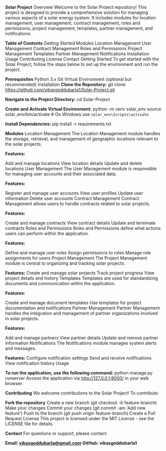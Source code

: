 **Solar Project**
Overview
Welcome to the Solar Project repository! This project is designed to provide a comprehensive solution for managing various aspects of a solar energy system. It includes modules for location management, user management, contract management, roles and permissions, project management, templates, partner management, and notifications.

**Table of Contents**
Getting Started
Modules
Location Management
User Management
Contract Management
Roles and Permissions
Project Management
Templates
Partner Management
Notifications
Installation
Usage
Contributing
License
Contact
Getting Started
To get started with the Solar Project, follow the steps below to set up the environment and run the project.

**Prerequisites**
Python 3.x
Git
Virtual Environment (optional but recommended)
Installation
**Clone the Repository:**
git clone https://github.com/vikasgoddubarla1/Solar-Project.git

**Navigate to the Project Directory:**
cd Solar-Project

**Create and Activate Virtual Environment:**
python -m venv solar_env
source solar_env/bin/activate   # On Windows use `solar_env\Scripts\activate`

**Install Dependencies:**
pip install -r requirements.txt

**Modules**
Location Management
The Location Management module handles the storage, retrieval, and management of geographic locations relevant to the solar projects.

**Features:**

Add and manage locations
View location details
Update and delete locations
User Management
The User Management module is responsible for managing user accounts and their associated data.

**Features:**

Register and manage user accounts
View user profiles
Update user information
Delete user accounts
Contract Management
Contract Management allows users to handle contracts related to solar projects.

**Features:**

Create and manage contracts
View contract details
Update and terminate contracts
Roles and Permissions
Roles and Permissions define what actions users can perform within the application.

**Features:**

Define and manage user roles
Assign permissions to roles
Manage role assignments for users
Project Management
The Project Management module is central to organizing and tracking solar projects.

**Features:**
Create and manage solar projects
Track project progress
View project details and history
Templates
Templates are used for standardizing documents and communication within the application.

**Features:**

Create and manage document templates
Use templates for project documentation and notifications
Partner Management
Partner Management handles the integration and management of partner organizations involved in solar projects.

**Features:**

Add and manage partners
View partner details
Update and remove partner information
Notifications
The Notifications module manages system alerts and messages.

**Features:**
Configure notification settings
Send and receive notifications
View notification history
Usage

**To run the application, use the following command:**
python manage.py runserver
Access the application via http://127.0.0.1:8000/ in your web browser.

**Contributing**
We welcome contributions to the Solar Project! To contribute:

**Fork the repository**
Create a new branch (git checkout -b feature-branch)
Make your changes
Commit your changes (git commit -am 'Add new feature')
Push to the branch (git push origin feature-branch)
Create a Pull Request
License
This project is licensed under the MIT License - see the LICENSE file for details.

**Contact**
For questions or support, please contact:

**Email: vikasgoddubarla@gmail.com
GitHub: vikasgoddubarla1**
